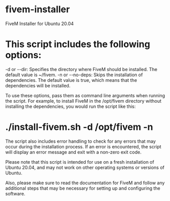 # fivem-installer
FiveM Installer for Ubuntu 20.04

# This script includes the following options:

-d or --dir: Specifies the directory where FiveM should be installed. The default value is ~/fivem.
-n or --no-deps: Skips the installation of dependencies. The default value is true, which means that the dependencies will be installed.

To use these options, pass them as command line arguments when running the script. For example, to install FiveM in the /opt/fivem directory without installing the dependencies, you would run the script like this:

# ./install-fivem.sh -d /opt/fivem -n

The script also includes error handling to check for any errors that may occur during the installation process. If an error is encountered, the script will display an error message and exit with a non-zero exit code.

Please note that this script is intended for use on a fresh installation of Ubuntu 20.04, and may not work on other operating systems or versions of Ubuntu.

Also, please make sure to read the documentation for FiveM and follow any additional steps that may be necessary for setting up and configuring the software.
